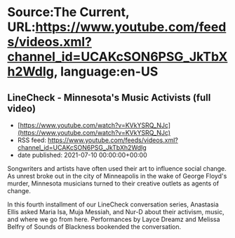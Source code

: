 # Source:The Current, URL:https://www.youtube.com/feeds/videos.xml?channel_id=UCAKcSON6PSG_JkTbXh2WdIg, language:en-US

## LineCheck - Minnesota's Music Activists (full video)
 - [https://www.youtube.com/watch?v=KVkYSRQ_NJc](https://www.youtube.com/watch?v=KVkYSRQ_NJc)
 - RSS feed: https://www.youtube.com/feeds/videos.xml?channel_id=UCAKcSON6PSG_JkTbXh2WdIg
 - date published: 2021-07-10 00:00:00+00:00

Songwriters and artists have often used their art to influence social change. As unrest broke out in the city of Minneapolis in the wake of George Floyd's murder, Minnesota musicians turned to their creative outlets as agents of change.

In this fourth installment of our LineCheck conversation series, Anastasia Ellis asked Maria Isa, Muja Messiah, and Nur-D about their activism, music, and where we go from here. Performances by Layce Dreamz and Melissa Belfry of Sounds of Blackness bookended the conversation.

